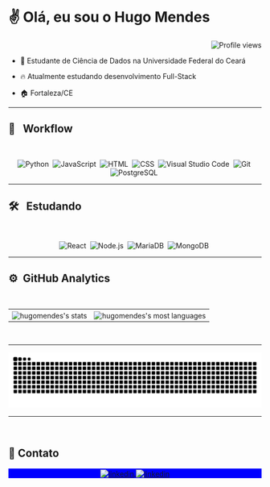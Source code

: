 <h1 align="left">✌ <strong>Olá, eu sou o Hugo Mendes</strong></h1>

<p align="right"> <img src="https://komarev.com/ghpvc/?username=fhugomendes&color=blue" alt="Profile views" /> </p>

-  📖 Estudante de Ciência de Dados na Universidade Federal do Ceará

- 🔥 Atualmente estudando desenvolvimento Full-Stack

- 🏠 Fortaleza/CE  

----

## 💼 &nbsp; Workflow

<br>

<div align="center">
  
  ![Python](https://img.shields.io/badge/-Python-05122A?style=flat&logo=python)&nbsp;
  ![JavaScript](https://img.shields.io/badge/-JavaScript-05122A?style=flat&logo=javascript)&nbsp;
  ![HTML](https://img.shields.io/badge/-HTML-05122A?style=flat&logo=HTML5)&nbsp;
  ![CSS](https://img.shields.io/badge/-CSS-05122A?style=flat&logo=CSS3&logoColor=1572B6)&nbsp;
  ![Visual Studio Code](https://img.shields.io/badge/-Visual%20Studio%20Code-05122A?style=flat&logo=visual-studio-code&logoColor=007ACC)&nbsp;
  ![Git](https://img.shields.io/badge/-Git-05122A?style=flat&logo=git)&nbsp;
  ![PostgreSQL](https://img.shields.io/badge/-PostgreSQL-05122A?style=flat&logo=postgresql)&nbsp;
  
  
</div>

---

## 🛠 &nbsp; Estudando

<br>

<div align="center">
  
  ![React](https://img.shields.io/badge/-React-05122A?style=flat&logo=react)&nbsp;
  ![Node.js](https://img.shields.io/badge/-Node.js-05122A?style=flat&logo=node.js)&nbsp;
  ![MariaDB](https://img.shields.io/badge/-MariaDB-05122A?style=flat&logo=mariadb)&nbsp;
  ![MongoDB](https://img.shields.io/badge/-MongoDB-05122A?style=flat&logo=mongodb)&nbsp;

</div>

----

## ⚙️ &nbsp;GitHub Analytics
<br>
<table align='center'>
    <tr>
      <td align="center" style="padding=0;width=50%;">
        <img align="center" style="padding=0;" src="https://github-readme-stats.vercel.app/api/?username=fhugomp&theme=tokyonight&show_icons=true&bg_color=00000000&hide_border=true&icon_color=7159c1&hide_title=false&count_private=true" alt="hugomendes's stats" />
      </td>
      <td align="center" style="padding=0;width=50%;">
        <img align="center" style="padding=0;" src="https://github-readme-stats.vercel.app/api/top-langs/?username=fhugomp&show_icons=true&theme=tokyonight&bg_color=00000000&hide_border=true&icon_color=7159c1&count_private=true" alt="hugomendes's most languages"/>
      </td>
    </tr>
</table>

<br>

---

![snake gif](https://github.com/fhugomp/fhugomp/blob/output/github-snake-dark.svg)

---

<br>

## 📱 Contato

<p align="center" style="background:blue">
<a href="https://www.linkedin.com/in/fhugomp/" target="_blank">
  <img align="center" src="https://img.shields.io/badge/-Hugo%20Mendes-05122A?style=flat&logo=linkedin" alt="linkedin"/>
</a>
<a href="mailto:contatofhugomp@gmail.com" target="_blank">
  <img align="center" src="https://img.shields.io/badge/Gmail-05122A?style=for-the-badge&logo=gmail&logoColor=white" alt="linkedin"/>
</a>

</p>

